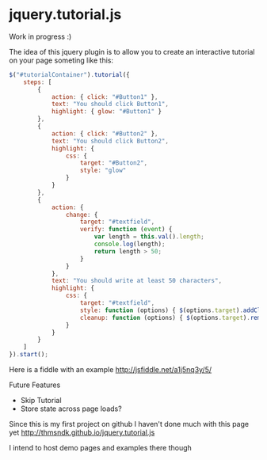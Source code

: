 jquery.tutorial.js
==================
Work in progress :)

The idea of this jquery plugin is to allow you to create an interactive tutorial on your page someting like this:  

```javascript
$("#tutorialContainer").tutorial({
    steps: [
        {
            action: { click: "#Button1" },
            text: "You should click Button1",
            highlight: { glow: "#Button1" }
        },
        {
            action: { click: "#Button2" },
            text: "You should click Button2",
            highlight: {
                css: {
                    target: "#Button2",
                    style: "glow"
                }
            }
        },
        {
            action: {
                change: {
                    target: "#textfield",
                    verify: function (event) {
                        var length = this.val().length;
                        console.log(length);
                        return length > 50;
                    }
                }
            },
            text: "You should write at least 50 characters",
            highlight: {
                css: {
                    target: "#textfield",
                    style: function (options) { $(options.target).addClass("glow"); }, // What about cleanup? how does the css highlighter cleanup the action performed by that function?
                    cleanup: function (options) { $(options.target).removeClass("glow"); }
                }
            }
        }
    ]
}).start();
```

Here is a fiddle with an example
http://jsfiddle.net/a1j5nq3y/5/

Future Features  

* Skip Tutorial
* Store state across page loads?

Since this is my first project on github I haven't done much with this page yet
http://thmsndk.github.io/jquery.tutorial.js

I intend to host demo pages and examples there though